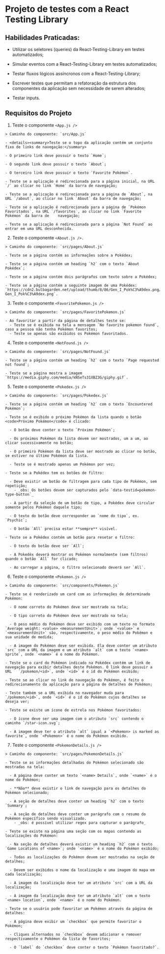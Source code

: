 # Projeto de testes com a React Testing Library

## Habilidades Praticadas:

  * Utilizar os seletores (queries) da React-Testing-Library em testes automatizados;

  * Simular eventos com a React-Testing-Library em testes automatizados;

  * Testar fluxos lógicos assíncronos com a React-Testing-Library;

  * Escrever testes que permitam a refatoração da estrutura dos componentes da aplicação sem necessidade de serem alterados;

  * Testar inputs.
  
  ## Requisitos do Projeto
  
  1. Teste o componente `<App.js />`

    > Caminho do componente: `src/App.js`

    - <details><summary>Teste se o topo da aplicação contém um conjunto fixo de links de navegação:</summary>

    - O primeiro link deve possuir o texto `Home`;

    - O segundo link deve possuir o texto `About`;

    - O terceiro link deve possuir o texto `Favorite Pokémon`.

    - Teste se a aplicação é redirecionada para a página inicial, na URL `/` ao clicar no link `Home` da barra de navegação;

    - Teste se a aplicação é redirecionada para a página de `About`, na URL `/about`, ao clicar no link `About` da barra de navegação;

    - Teste se a aplicação é redirecionada para a página de `Pokémon Favoritados`, na URL `/favorites`, ao clicar no link `Favorite Pokémon` da barra de    navegação;

    - Teste se a aplicação é redirecionada para a página `Not Found` ao entrar em uma URL desconhecida.
  2. Teste o componente `<About.js />.`

    > Caminho do componente: `src/pages/About.js`

    - Teste se a página contém as informações sobre a Pokédex;

    - Teste se a página contém um heading `h2` com o texto `About Pokédex`;

    - Teste se a página contém dois parágrafos com texto sobre a Pokédex;

    - Teste se a página contém a seguinte imagem de uma Pokédex: `https://cdn2.bulbagarden.net/upload/thumb/8/86/Gen_I_Pok%C3%A9dex.png/800px-      Gen_I_Pok%C3%A9dex.png`.
  3. Teste o componente `<FavoritePokemon.js />`

    > Caminho do componente: `src/pages/FavoritePokemon.js`

    - Ao favoritar a partir da página de detalhes teste se:
      - Teste se é exibida na tela a mensagem `No favorite pokemon found`, caso a pessoa não tenha Pokémon favoritos;
      - Teste se apenas são exibidos os Pokémon favoritados.
   4. Teste o componente `<NotFound.js />`

    > Caminho do componente: `src/pages/NotFound.js`

    - Teste se a página contém um heading `h2` com o texto `Page requested not found`;

    - Teste se a página mostra a imagem `https://media.giphy.com/media/kNSeTs31XBZ3G/giphy.gif`.
   5. Teste o componente `<Pokedex.js />`

    > Caminho do componente: `src/pages/Pokedex.js`

    - Teste se a página contém um heading `h2` com o texto `Encountered Pokémon`;

    - Teste se é exibido o próximo Pokémon da lista quando o botão <code>Próximo Pokémon</code> é clicado:

      - O botão deve conter o texto `Próximo Pokémon`;

      - Os próximos Pokémon da lista devem ser mostrados, um a um, ao clicar sucessivamente no botão;

      - O primeiro Pokémon da lista deve ser mostrado ao clicar no botão, se estiver no último Pokémon da lista.

      - Teste se é mostrado apenas um Pokémon por vez;

    - Teste se a Pokédex tem os botões de filtro:

      - Deve existir um botão de filtragem para cada tipo de Pokémon, sem repetição;
        - _obs: Os botões devem ser capturados pelo `data-testid=pokemon-type-button`_ 

      - A partir da seleção de um botão de tipo, a Pokédex deve circular somente pelos Pokémon daquele tipo;

      - O texto do botão deve corresponder ao `nome do tipo`, ex. `Psychic`;

      - O botão `All` precisa estar **sempre** visível.

    - Teste se a Pokédex contém um botão para resetar o filtro:

      - O texto do botão deve ser `All`;

      - A Pokedéx deverá mostrar os Pokémon normalmente (sem filtros) quando o botão `All` for clicado;

      - Ao carregar a página, o filtro selecionado deverá ser `All`.
    
   6. Teste o componente `<Pokemon.js />`

    > Caminho do componente: `src/components/Pokemon.js`

    - Teste se é renderizado um card com as informações de determinado Pokémon:

      - O nome correto do Pokémon deve ser mostrado na tela;

      - O tipo correto do Pokémon deve ser mostrado na tela;

      - O peso médio do Pokémon deve ser exibido com um texto no formato `Average weight: <value> <measurementUnit>`; onde `<value>` e `<measurementUnit>` são, respectivamente, o peso médio do Pokémon e sua unidade de medida;

      - A imagem do Pokémon deve ser exibida. Ela deve conter um atributo `src` com a URL da imagem e um atributo `alt` com o texto `<name> sprite`, onde `<name>` é o nome do Pokémon.

    - Teste se o card do Pokémon indicado na Pokédex contém um link de navegação para exibir detalhes deste Pokémon. O link deve possuir a URL   `/pokemon/<id>`, onde `<id>` é o id do Pokémon exibido;

    - Teste se ao clicar no link de navegação do Pokémon, é feito o redirecionamento da aplicação para a página de detalhes de Pokémon;
  
    - Teste também se a URL exibida no navegador muda para `/pokemon/<id>`, onde `<id>` é o id do Pokémon cujos detalhes se deseja ver;

    - Teste se existe um ícone de estrela nos Pokémon favoritados:

      - O ícone deve ser uma imagem com o atributo `src` contendo o caminho `/star-icon.svg`;

      - A imagem deve ter o atributo `alt` igual a `<Pokemon> is marked as favorite`, onde `<Pokemon>` é o nome do Pokémon exibido.
    
   7. Teste o componente `<PokemonDetails.js />`

    > Caminho do componente: `src/pages/PokemonDetails.js`

    - Teste se as informações detalhadas do Pokémon selecionado são mostradas na tela:

      - A página deve conter um texto `<name> Details`, onde `<name>` é o nome do Pokémon;

      - **Não** deve existir o link de navegação para os detalhes do Pokémon selecionado;

      - A seção de detalhes deve conter um heading `h2` com o texto `Summary`;

      - A seção de detalhes deve conter um parágrafo com o resumo do Pokémon específico sendo visualizado.
        - _obs: é possível utilizar regex para capturar o parágrafo_

    - Teste se existe na página uma seção com os mapas contendo as localizações do Pokémon:

      - Na seção de detalhes deverá existir um heading `h2` com o texto `Game Locations of <name>`; onde `<name>` é o nome do Pokémon exibido;

      - Todas as localizações do Pokémon devem ser mostradas na seção de detalhes;

      - Devem ser exibidos o nome da localização e uma imagem do mapa em cada localização;

      - A imagem da localização deve ter um atributo `src` com a URL da localização;

      - A imagem da localização deve ter um atributo `alt` com o texto `<name> location`, onde `<name>` é o nome do Pokémon.

    - Teste se o usuário pode favoritar um Pokémon através da página de detalhes:

      - A página deve exibir um `checkbox` que permite favoritar o Pokémon;

      - Cliques alternados no `checkbox` devem adicionar e remover respectivamente o Pokémon da lista de favoritos;

      - O `label` do `checkbox` deve conter o texto `Pokémon favoritado?`.
